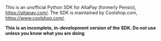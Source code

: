 This is an unofficial Python SDK for AltaPay (formerly Pensio), https://altapay.com/. The SDK is maintained by Coolshop.com, https://www.coolshop.com/.

**This is an incomplete, in-development version of the SDK. Do not use unless you know what you are doing**

